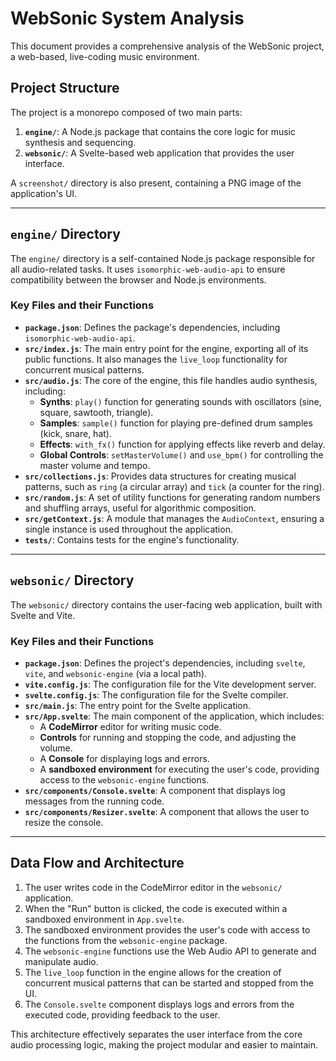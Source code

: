 # WebSonic System Analysis

This document provides a comprehensive analysis of the WebSonic project, a web-based, live-coding music environment.

## Project Structure

The project is a monorepo composed of two main parts:

1.  **`engine/`**: A Node.js package that contains the core logic for music synthesis and sequencing.
2.  **`websonic/`**: A Svelte-based web application that provides the user interface.

A `screenshot/` directory is also present, containing a PNG image of the application's UI.

---

## `engine/` Directory

The `engine/` directory is a self-contained Node.js package responsible for all audio-related tasks. It uses `isomorphic-web-audio-api` to ensure compatibility between the browser and Node.js environments.

### Key Files and their Functions

-   **`package.json`**: Defines the package's dependencies, including `isomorphic-web-audio-api`.
-   **`src/index.js`**: The main entry point for the engine, exporting all of its public functions. It also manages the `live_loop` functionality for concurrent musical patterns.
-   **`src/audio.js`**: The core of the engine, this file handles audio synthesis, including:
    -   **Synths**: `play()` function for generating sounds with oscillators (sine, square, sawtooth, triangle).
    -   **Samples**: `sample()` function for playing pre-defined drum samples (kick, snare, hat).
    -   **Effects**: `with_fx()` function for applying effects like reverb and delay.
    -   **Global Controls**: `setMasterVolume()` and `use_bpm()` for controlling the master volume and tempo.
-   **`src/collections.js`**: Provides data structures for creating musical patterns, such as `ring` (a circular array) and `tick` (a counter for the ring).
-   **`src/random.js`**: A set of utility functions for generating random numbers and shuffling arrays, useful for algorithmic composition.
-   **`src/getContext.js`**: A module that manages the `AudioContext`, ensuring a single instance is used throughout the application.
-   **`tests/`**: Contains tests for the engine's functionality.

---

## `websonic/` Directory

The `websonic/` directory contains the user-facing web application, built with Svelte and Vite.

### Key Files and their Functions

-   **`package.json`**: Defines the project's dependencies, including `svelte`, `vite`, and `websonic-engine` (via a local path).
-   **`vite.config.js`**: The configuration file for the Vite development server.
-   **`svelte.config.js`**: The configuration file for the Svelte compiler.
-   **`src/main.js`**: The entry point for the Svelte application.
-   **`src/App.svelte`**: The main component of the application, which includes:
    -   A **CodeMirror** editor for writing music code.
    -   **Controls** for running and stopping the code, and adjusting the volume.
    -   A **Console** for displaying logs and errors.
    -   A **sandboxed environment** for executing the user's code, providing access to the `websonic-engine` functions.
-   **`src/components/Console.svelte`**: A component that displays log messages from the running code.
-   **`src/components/Resizer.svelte`**: A component that allows the user to resize the console.

---

## Data Flow and Architecture

1.  The user writes code in the CodeMirror editor in the `websonic/` application.
2.  When the "Run" button is clicked, the code is executed within a sandboxed environment in `App.svelte`.
3.  The sandboxed environment provides the user's code with access to the functions from the `websonic-engine` package.
4.  The `websonic-engine` functions use the Web Audio API to generate and manipulate audio.
5.  The `live_loop` function in the engine allows for the creation of concurrent musical patterns that can be started and stopped from the UI.
6.  The `Console.svelte` component displays logs and errors from the executed code, providing feedback to the user.

This architecture effectively separates the user interface from the core audio processing logic, making the project modular and easier to maintain.
